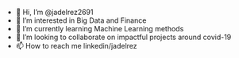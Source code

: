 - 👋 Hi, I’m @jadelrez2691
- 👀 I’m interested in Big Data and Finance
- 🌱 I’m currently learning Machine Learning methods
- 💞️ I’m looking to collaborate on impactful projects around covid-19
- 📫 How to reach me linkedin/jadelrez

<!---
jadelrez2691/jadelrez2691 is a ✨ special ✨ repository because its `README.md` (this file) appears on your GitHub profile.
You can click the Preview link to take a look at your changes.
--->
